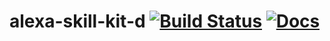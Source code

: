 # alexa-skill-kit-d [![Build Status](https://travis-ci.org/Extrawurst/alexa-skill-kit-d.svg)](https://travis-ci.org/Extrawurst/alexa-skill-kit-d) [![Docs](https://img.shields.io/badge/docs-ok-blue.svg)](https://extrawurst.github.io/alexa-skill-kit-d)